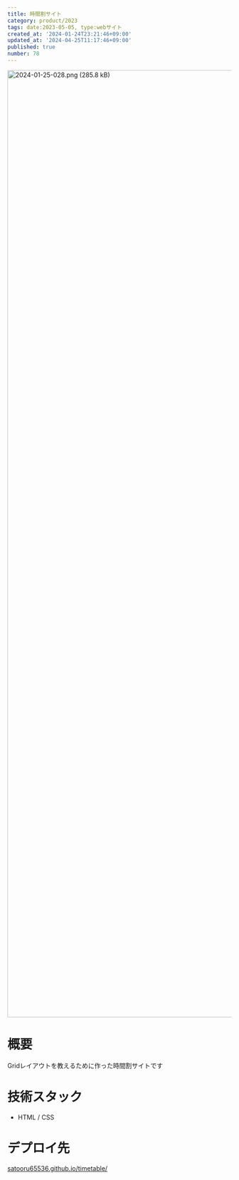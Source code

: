 ```yaml
---
title: 時間割サイト
category: product/2023
tags: date:2023-05-05, type:webサイト
created_at: '2024-01-24T23:21:46+09:00'
updated_at: '2024-04-25T11:17:46+09:00'
published: true
number: 78
---
```


<img width="2128" alt="2024-01-25-028.png (285.8 kB)" src="https://img.esa.io/uploads/production/attachments/21347/2024/01/25/148142/d7d5c1b4-0c60-4dd8-bbb9-62b6a9cf303e.png">


# 概要
Gridレイアウトを教えるために作った時間割サイトです

# 技術スタック
- HTML / CSS

# デプロイ先
[satooru65536.github.io/timetable/](https://satooru65536.github.io/timetable/)

